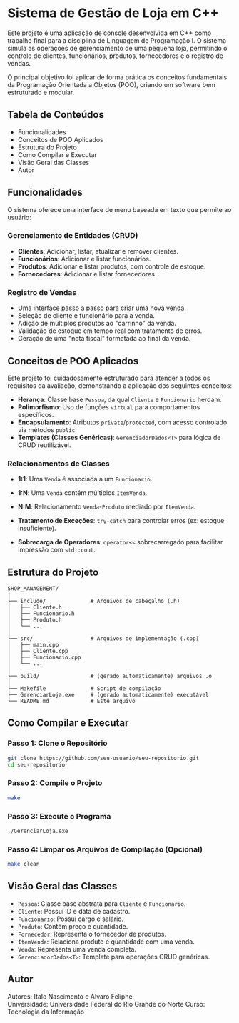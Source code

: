 #  Sistema de Gestão de Loja em C++

Este projeto é uma aplicação de console desenvolvida em C++ como trabalho final para a disciplina de Linguagem de Programação I. O sistema simula as operações de gerenciamento de uma pequena loja, permitindo o controle de clientes, funcionários, produtos, fornecedores e o registro de vendas.

O principal objetivo foi aplicar de forma prática os conceitos fundamentais da Programação Orientada a Objetos (POO), criando um software bem estruturado e modular.

##  Tabela de Conteúdos
- Funcionalidades
- Conceitos de POO Aplicados
- Estrutura do Projeto
- Como Compilar e Executar
- Visão Geral das Classes
- Autor

##  Funcionalidades
O sistema oferece uma interface de menu baseada em texto que permite ao usuário:

### Gerenciamento de Entidades (CRUD)
- **Clientes**: Adicionar, listar, atualizar e remover clientes.
- **Funcionários**: Adicionar e listar funcionários.
- **Produtos**: Adicionar e listar produtos, com controle de estoque.
- **Fornecedores**: Adicionar e listar fornecedores.

### Registro de Vendas
- Uma interface passo a passo para criar uma nova venda.
- Seleção de cliente e funcionário para a venda.
- Adição de múltiplos produtos ao "carrinho" da venda.
- Validação de estoque em tempo real com tratamento de erros.
- Geração de uma "nota fiscal" formatada ao final da venda.

## Conceitos de POO Aplicados
Este projeto foi cuidadosamente estruturado para atender a todos os requisitos da avaliação, demonstrando a aplicação dos seguintes conceitos:

- **Herança**: Classe base `Pessoa`, da qual `Cliente` e `Funcionario` herdam.
- **Polimorfismo**: Uso de funções `virtual` para comportamentos específicos.
- **Encapsulamento**: Atributos `private`/`protected`, com acesso controlado via métodos `public`.
- **Templates (Classes Genéricas)**: `GerenciadorDados<T>` para lógica de CRUD reutilizável.

### Relacionamentos de Classes
- **1:1**: Uma `Venda` é associada a um `Funcionario`.
- **1:N**: Uma `Venda` contém múltiplos `ItemVenda`.
- **N:M**: Relacionamento `Venda`-`Produto` mediado por `ItemVenda`.

- **Tratamento de Exceções**: `try-catch` para controlar erros (ex: estoque insuficiente).
- **Sobrecarga de Operadores**: `operator<<` sobrecarregado para facilitar impressão com `std::cout`.

##  Estrutura do Projeto

```
SHOP_MANAGEMENT/
│
├── include/              # Arquivos de cabeçalho (.h)
│   ├── Cliente.h
│   ├── Funcionario.h
│   ├── Produto.h
│   └── ...
│
├── src/                  # Arquivos de implementação (.cpp)
│   ├── main.cpp
│   ├── Cliente.cpp
│   ├── Funcionario.cpp
│   └── ...
│
├── build/                # (gerado automaticamente) arquivos .o
│
├── Makefile              # Script de compilação
├── GerenciarLoja.exe     # (gerado automaticamente) executável
└── README.md             # Este arquivo
```

##  Como Compilar e Executar

### Passo 1: Clone o Repositório
```bash
git clone https://github.com/seu-usuario/seu-repositorio.git
cd seu-repositorio
```

### Passo 2: Compile o Projeto
```bash
make
```

### Passo 3: Execute o Programa
```bash
./GerenciarLoja.exe
```

### Passo 4: Limpar os Arquivos de Compilação (Opcional)
```bash
make clean
```

##  Visão Geral das Classes
- `Pessoa`: Classe base abstrata para `Cliente` e `Funcionario`.
- `Cliente`: Possui ID e data de cadastro.
- `Funcionario`: Possui cargo e salário.
- `Produto`: Contém preço e quantidade.
- `Fornecedor`: Representa o fornecedor de produtos.
- `ItemVenda`: Relaciona produto e quantidade com uma venda.
- `Venda`: Representa uma venda completa.
- `GerenciadorDados<T>`: Template para operações CRUD genéricas.

##  Autor
Autores: Italo Nascimento e Alvaro Feliphe  
Universidade: Universidade Federal do Rio Grande do Norte
Curso: Tecnologia da Informação